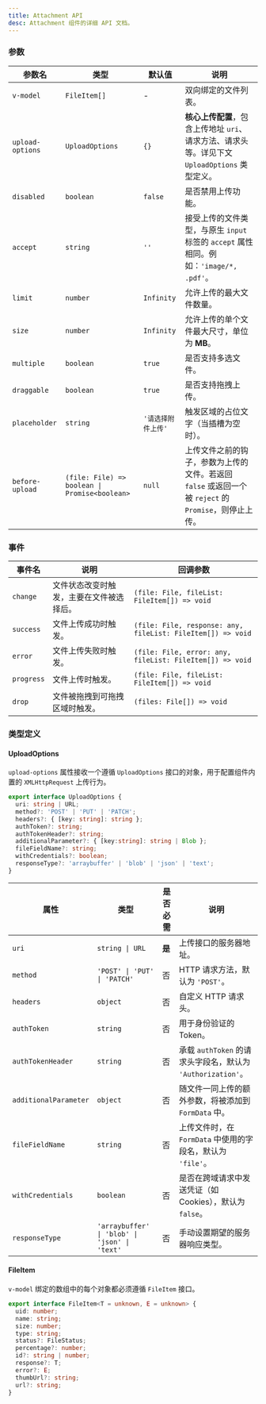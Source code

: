 ```yaml
---
title: Attachment API
desc: Attachment 组件的详细 API 文档。
---
```


### 参数

| 参数名 | 类型 | 默认值 | 说明 |
| --- | --- | --- | --- |
| `v-model` | `FileItem[]` | - | 双向绑定的文件列表。 |
| `upload-options` | `UploadOptions` | `{}` | **核心上传配置**，包含上传地址 `uri`、请求方法、请求头等。详见下文 `UploadOptions` 类型定义。 |
| `disabled` | `boolean` | `false` | 是否禁用上传功能。 |
| `accept` | `string` | `''` | 接受上传的文件类型，与原生 `input` 标签的 `accept` 属性相同。例如：`'image/*, .pdf'`。 |
| `limit` | `number` | `Infinity` | 允许上传的最大文件数量。 |
| `size` | `number` | `Infinity` | 允许上传的单个文件最大尺寸，单位为 **MB**。 |
| `multiple` | `boolean` | `true` | 是否支持多选文件。 |
| `draggable` | `boolean` | `true` | 是否支持拖拽上传。 |
| `placeholder` | `string` | `'请选择附件上传'` | 触发区域的占位文字（当插槽为空时）。 |
| `before-upload` | `(file: File) => boolean \| Promise<boolean>` | `null` | 上传文件之前的钩子，参数为上传的文件。若返回 `false` 或返回一个被 `reject` 的 `Promise`，则停止上传。 |

### 事件

| 事件名 | 说明 | 回调参数 |
| --- | --- | --- |
| `change` | 文件状态改变时触发，主要在文件被选择后。 | `(file: File, fileList: FileItem[]) => void` |
| `success` | 文件上传成功时触发。 | `(file: File, response: any, fileList: FileItem[]) => void` |
| `error` | 文件上传失败时触发。 | `(file: File, error: any, fileList: FileItem[]) => void` |
| `progress` | 文件上传时触发。 | `(file: File, fileList: FileItem[]) => void` |
| `drop` | 文件被拖拽到可拖拽区域时触发。 | `(files: File[]) => void` |

### 类型定义

#### UploadOptions

`upload-options` 属性接收一个遵循 `UploadOptions` 接口的对象，用于配置组件内置的 `XMLHttpRequest` 上传行为。

```ts
export interface UploadOptions {
  uri: string | URL;
  method?: 'POST' | 'PUT' | 'PATCH';
  headers?: { [key: string]: string };
  authToken?: string;
  authTokenHeader?: string;
  additionalParameter?: { [key:string]: string | Blob };
  fileFieldName?: string;
  withCredentials?: boolean;
  responseType?: 'arraybuffer' | 'blob' | 'json' | 'text';
}
```

| 属性 | 类型 | 是否必需 | 说明 |
| --- | --- | --- | --- |
| `uri` | `string \| URL` | **是** | 上传接口的服务器地址。 |
| `method` | `'POST' \| 'PUT' \| 'PATCH'` | 否 | HTTP 请求方法，默认为 `'POST'`。 |
| `headers` | `object` | 否 | 自定义 HTTP 请求头。 |
| `authToken` | `string` | 否 | 用于身份验证的 Token。 |
| `authTokenHeader` | `string` | 否 | 承载 `authToken` 的请求头字段名，默认为 `'Authorization'`。 |
| `additionalParameter` | `object` | 否 | 随文件一同上传的额外参数，将被添加到 `FormData` 中。 |
| `fileFieldName` | `string` | 否 | 上传文件时，在 `FormData` 中使用的字段名，默认为 `'file'`。 |
| `withCredentials` | `boolean` | 否 | 是否在跨域请求中发送凭证（如 Cookies），默认为 `false`。 |
| `responseType` | `'arraybuffer' \| 'blob' \| 'json' \| 'text'` | 否 | 手动设置期望的服务器响应类型。 |

#### FileItem

`v-model` 绑定的数组中的每个对象都必须遵循 `FileItem` 接口。

```ts
export interface FileItem<T = unknown, E = unknown> {
  uid: number;
  name: string;
  size: number;
  type: string;
  status?: FileStatus;
  percentage?: number;
  id?: string | number;
  response?: T;
  error?: E;
  thumbUrl?: string;
  url?: string;
}
```

